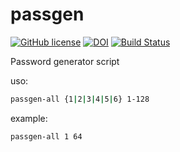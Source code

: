 # passgen

[![GitHub license](https://sinfallas.files.wordpress.com/2016/02/gpl.png)](https://github.com/xanadu-linux/passgen/blob/master/LICENSE)
[![DOI](https://zenodo.org/badge/4102/xanadu-linux/passgen.svg)](https://zenodo.org/badge/latestdoi/4102/xanadu-linux/passgen)
[![Build Status](https://travis-ci.org/xanadu-linux/passgen.svg?branch=master)](https://travis-ci.org/xanadu-linux/passgen)

Password generator script

uso:
```bash
passgen-all {1|2|3|4|5|6} 1-128
```

example:
```bash
passgen-all 1 64
```
